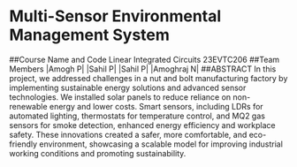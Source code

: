 # Multi-Sensor Environmental Management System
##Course Name and Code
Linear Integrated Circuits 23EVTC206
##Team Members
|Amogh P|
|Sahil P|
|Sahil P|
|Amoghraj N|
##ABSTRACT
In this project, we addressed challenges in a nut and bolt manufacturing factory by implementing sustainable energy solutions and advanced sensor technologies. We installed solar panels to reduce reliance on non-renewable energy and lower costs. Smart sensors, including LDRs for automated lighting, thermostats for temperature control, and MQ2 gas sensors for smoke detection, enhanced energy efficiency and workplace safety. These innovations created a safer, more comfortable, and eco-friendly environment, showcasing a scalable model for improving industrial working conditions and promoting sustainability.






